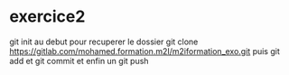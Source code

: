 # exercice2

git init au debut 
pour recuperer le dossier 
git clone https://gitlab.com/mohamed.formation.m2I/m2iformation_exo.git
puis git add et git commit 
et enfin un git push
